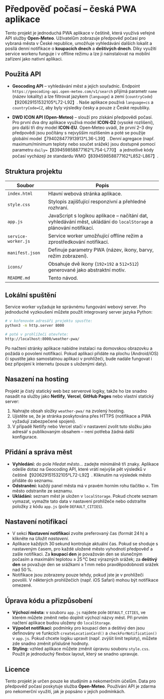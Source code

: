 # Předpověď počasí – česká PWA aplikace

Tento projekt je jednoduchá PWA aplikace v češtině, která využívá veřejné API služby **Open‑Meteo**. Uživatelům zobrazuje předpověď počasí pro vybraná města v České republice, umožňuje vyhledávání dalších lokalit a posílá denní notifikace o **koupacích dnech** a **deštivých dnech**. Díky využití service workeru funguje i v offline režimu a lze ji nainstalovat na mobilní zařízení jako nativní aplikaci.

## Použitá API

- **Geocoding API** – vyhledávání měst a jejich souřadnic. Endpoint `https://geocoding-api.open-meteo.com/v1/search` přijímá parametr `name` (název lokality) a lze filtrovat jazykem (`language`) a zemí (`countryCode`)【920629151532105†L72-L92】. Naše aplikace používá `language=cs` a `countryCode=CZ`, aby byly výsledky česky a pouze z České republiky.

- **DWD ICON API (Open‑Meteo)** – slouží pro získání předpovědi počasí. Pro první dva dny aplikace využívá model **ICON‑D2** (vysoké rozlišení), pro další tři dny model **ICON‑EU**. Open‑Meteo uvádí, že první 2–3 dny předpovědi jsou počítány s nejvyšším rozlišením a poté se použije globální model【794028477913913†L36-L39】. Denní agregace (např. maximum/minimum teploty nebo součet srážek) jsou dostupné pomocí parametru `daily=`【839459858877162†L754-L770】 a jednotlivé kódy počasí vycházejí ze standardu WMO【839459858877162†L852-L867】.

## Struktura projektu

| Soubor | Popis |
|-------|------|
| `index.html` | Hlavní webová stránka aplikace. |
| `style.css` | Stylopis zajišťující responzivní a přehledné rozhraní. |
| `app.js` | JavaScript s logikou aplikace – načítání dat, vyhledávání měst, ukládání do `localStorage` a plánování notifikací. |
| `service-worker.js` | Service worker umožňující offline režim a zprostředkování notifikací. |
| `manifest.json` | Definuje parametry PWA (název, ikony, barvy, režim zobrazení). |
| `icons/` | Obsahuje dvě ikony (`192×192` a `512×512`) generované jako abstraktní motiv. |
| `README.md` | Tento návod. |

## Lokální spuštění

Service worker vyžaduje ke správnému fungování webový server. Pro jednoduché vyzkoušení můžete použít integrovaný server jazyka Python:

```bash
# v kořenovém adresáři projektu spusťte:
python3 -m http.server 8000

# poté v prohlížeči otevřete:
http://localhost:8000/weather-pwa/
```

Po načtení stránky aplikace nabídne instalaci na domovskou obrazovku a požádá o povolení notifikací. Pokud aplikaci přidáte na plochu (Android/iOS) či spustíte jako samostatnou aplikaci v prohlížeči, bude nadále fungovat i bez připojení k internetu (pouze s uloženými daty).

## Nasazení na hosting

Projekt je čistý statický web bez serverové logiky, takže ho lze snadno nasadit na služby jako **Netlify**, **Vercel**, **GitHub Pages** nebo vlastní statický server:

1. Nahrajte obsah složky `weather-pwa/` na zvolený hosting.
2. Ujistěte se, že je stránka poskytována přes HTTPS (notifikace a PWA vyžadují zabezpečené spojení).
3. V případě Netlify nebo Vercel stačí v nastavení zvolit tuto složku jako adresář s publikovaným obsahem – není potřeba žádná další konfigurace.

## Přidání a správa měst

- **Vyhledání:** do pole *Hledat město...* zadejte minimálně tři znaky. Aplikace odešle dotaz na Geocoding API, které vrátí nejvýše pět výsledků v češtině【920629151532105†L72-L92】. Kliknutím na výsledek město přidáte do seznamu.
- **Odstranění:** každý panel města má v pravém horním rohu tlačítko ×. Tím město odstraníte ze seznamu.
- **Ukládání:** seznam měst je uložen v `localStorage`. Pokud chcete seznam vymazat, vymažte tato data v nastavení prohlížeče nebo odstraňte položky z kódu `app.js` (pole `DEFAULT_CITIES`).

## Nastavení notifikací

- V sekci **Nastavení notifikací** zvolte preferovaný čas (formát 24 h) a klikněte na *Uložit nastavení*.
- Aplikace každých 30 sekund kontroluje aktuální čas. Pokud se shoduje s nastaveným časem, pro každé uložené město vyhodnotí předpověď a zašle notifikaci. Za **koupací den** je považován den se slunečným počasím a maximální teplotou ≥ 25 °C bez výrazných srážek; za **deštivý den** se považuje den se srážkami ≥ 1 mm nebo pravděpodobností srážek nad 50 %.
- Notifikace jsou zobrazeny pouze tehdy, pokud jste je v prohlížeči povolili. V některých prohlížečích (např. iOS Safari) mohou být notifikace omezené.

## Úprava kódu a přizpůsobení

- **Výchozí města:** v souboru `app.js` najdete pole `DEFAULT_CITIES`, ve kterém můžete změnit nebo doplnit výchozí názvy měst. Při prvním načtení aplikace budou uloženy do `localStorage`.
- **Výpočet notifikací:** podmínky pro koupací den a deštivý den jsou definovány ve funkcích `createLocationCard()` a `checkForNotification()` v `app.js`. Pokud chcete logiku upravit (např. zvýšit limit teploty), můžete zde snadno změnit příslušné hodnoty.
- **Styling:** vzhled aplikace můžete změnit úpravou souboru `style.css`. Použit je jednoduchý flexbox layout, který se snadno upravuje.

## Licence

Tento projekt je určen pouze ke studijním a nekomerčním účelům. Data pro předpověď počasí poskytuje služba **Open‑Meteo**. Používání API je zdarma pro nekomerční využití, jak je popsáno v jejich podmínkách.